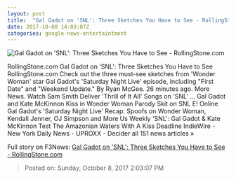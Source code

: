 ```yaml
---
layout: post
title:  "Gal Gadot on 'SNL': Three Sketches You Have to See - RollingStone.com"
date: 2017-10-08 14:03:07Z
categories: google-news-entertaintment
---
```


![Gal Gadot on 'SNL': Three Sketches You Have to See - RollingStone.com](http://img.wennermedia.com/social/gettyimages-858845062-0d160d66-25dd-4f49-9c6e-a58b79dde2ea.jpg)

RollingStone.com Gal Gadot on 'SNL': Three Sketches You Have to See RollingStone.com Check out the three must-see sketches from 'Wonder Woman' star Gal Gadot's 'Saturday Night Live' episode, including "First Date" and "Weekend Update." By Ryan McGee. 26 minutes ago. More News. Watch Sam Smith Deliver 'Thrill of It All' Songs on 'SNL' ... Gal Gadot and Kate McKinnon Kiss in Wonder Woman Parody Skit on SNL E! Online Gal Gadot's 'Saturday Night Live' Recap: Spoofs on Wonder Woman, Kendall Jenner, OJ Simpson and More Us Weekly 'SNL': Gal Gadot & Kate McKinnon Test The Amazonian Waters With A Kiss Deadline IndieWire - New York Daily News - UPROXX - Decider all 151 news articles »


Full story on F3News: [Gal Gadot on 'SNL': Three Sketches You Have to See - RollingStone.com](http://www.f3nws.com/n/kJjZSC)

> Posted on: Sunday, October 8, 2017 2:03:07 PM

